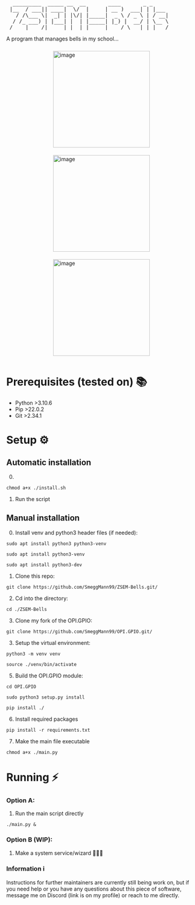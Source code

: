 
<pre>
  _________  _____ __  __       ____       _ _     
 |__  / ___|| ____|  \/  |     | __ )  ___| | |___ 
   / /\___ \|  _| | |\/| |_____|  _ \ / _ \ | / __|
  / /_ ___) | |___| |  | |_____| |_) |  __/ | \__ \
 /____|____/|_____|_|  |_|     |____/ \___|_|_|___/
</pre>

A program that manages bells in my school...

<div style="display: flex; flex-wrap: wrap; justify-content: center; align-items: center;">
    <img src="https://i.imgur.com/CDXbbhS.jpg" alt="image" width="256" height="256" style="margin: 10px;">
    <img src="https://i.imgur.com/X4R9076.jpg" alt="image" width="256" height="256" style="margin: 10px;">
    <img src="https://i.imgur.com/FmvJAQ8.jpg" alt="image" width="256" height="256" style="margin: 10px;">
</div>

# Prerequisites (tested on) 📚
- Python >3.10.6
- Pip >22.0.2
- Git >2.34.1

# Setup ⚙️

## Automatic installation
0. 
```shell
chmod a+x ./install.sh
```

1. Run the script

## Manual installation
0. Install venv  and python3 header files (if needed):
```shell
sudo apt install python3 python3-venv
```
```shell
sudo apt install python3-venv
```
```shell
sudo apt install python3-dev
```
1. Clone this repo:
```shell
git clone https://github.com/SmeggMann99/ZSEM-Bells.git/
```
2. Cd into the directory:
```shell
cd ./ZSEM-Bells
```
3. Clone my fork of the OPI.GPIO:
```shell
git clone https://github.com/SmeggMann99/OPI.GPIO.git/
```
3. Setup the virtual environment:
```shell
python3 -m venv venv
```
```shell
source ./venv/bin/activate
```
5. Build the OPI.GPIO module:
```shell
cd OPI.GPIO
```
```shell
sudo python3 setup.py install
```
```shell
pip install ./
```
6. Install required packages
```shell
pip install -r requirements.txt
```
7. Make the main file executable 
```shell
chmod a+x ./main.py
```

# Running ⚡
### Option A:
1. Run the main script directly
```shell
./main.py &
```
### Option B (WIP):
1. Make a system service/wizard 🧙🏻‍♂️


### Information ℹ️
Instructions for further maintainers are currently still being work on, but if you need help or you have any questions about this piece of software, message me on Discord (link is on my profile) or reach to me directly.